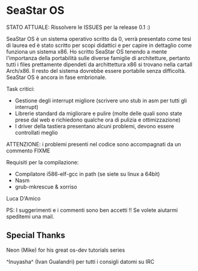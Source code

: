 SeaStar OS
==========

STATO ATTUALE: Rissolvere le ISSUES per la release 0.1 :) 

SeaStar OS è un sistema operativo scritto da 0, verrà presentato come tesi di laurea
ed è stato scritto per scopi didattici e per capire in dettaglio come funziona un
sistema x86.
Ho scritto SeaStar OS tenendo a mente l'importanza della portabilità sulle diverse 
famiglie di architetture, pertanto tutti i files prettamente dipendeti da archittettura
x86 si trovano nella cartall Arch/x86.
Il resto del sistema dovrebbe essere portabile senza difficoltà.
SeaStar OS è ancora in fase embrionale.


Task critici:

* Gestione degli interrupt migliore (scrivere uno stub in asm per tutti gli interrupt)
* Librerie standard da migliorare e pulire (molte delle quali sono state prese dal web
e richiedono qualche ora di pulizia e ottimizzazione)
* I driver della tastiera presentano alcuni problemi, devono essere controllati meglio


ATTENZIONE: i problemi presenti nel codice sono accompagnati da un commento FIXME


Requisiti per la compilazione: 

* Compilatore i586-elf-gcc in path (se siete su linux a 64bit)
* Nasm
* grub-mkrescue & xorriso


Luca D'Amico

PS: I suggerimenti e i commenti sono ben accetti !! Se volete aiutarmi speditemi 
una mail.


Special Thanks
--------------

Neon (Mike) for his great os-dev tutorials series

^Inuyasha^ (Ivan Gualandri) per tutti i consigli datomi su IRC

